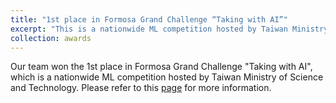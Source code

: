 ```yaml
---
title: "1st place in Formosa Grand Challenge “Taking with AI”"
excerpt: "This is a nationwide ML competition hosted by Taiwan Ministry of Science and Technology."
collection: awards
---
```


Our team won the 1st place in Formosa Grand Challenge "Taking with AI", which is a nationwide ML competition hosted by Taiwan Ministry of Science and Technology.
Please refer to this [page](https://b04901112.github.io/projects/2.FGC/) for more information.
